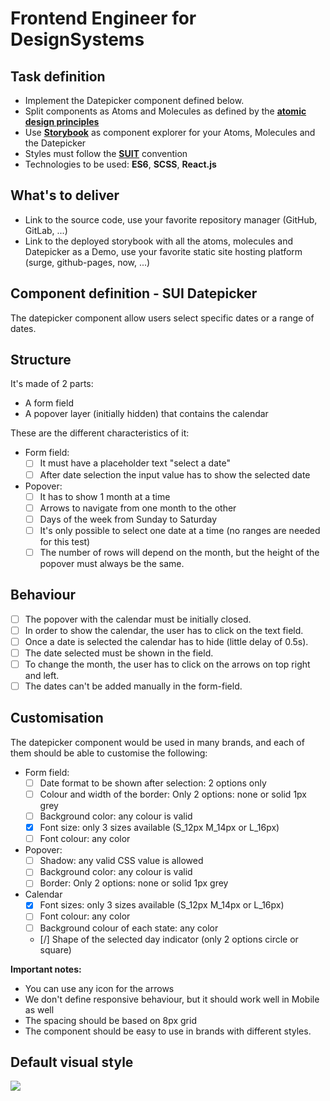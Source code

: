 # Frontend Engineer for DesignSystems

## Task definition

- Implement the Datepicker component defined below.
- Split components as Atoms and Molecules as defined by the [**atomic design principles**](https://bradfrost.com/blog/post/atomic-web-design/)
- Use [**Storybook**](https://storybook.js.org/) as component explorer for your Atoms, Molecules and the Datepicker
- Styles must follow the [**SUIT**](https://github.com/suitcss/suit/blob/master/doc/naming-conventions.md) convention
- Technologies to be used: **ES6**, **SCSS**, **React.js**

## What's to deliver

- Link to the source code, use your favorite repository manager (GitHub, GitLab, ...)
- Link to the deployed storybook with all the atoms, molecules and Datepicker as a Demo, use your favorite static site hosting platform (surge, github-pages, now, ...)

## Component definition - SUI Datepicker

The datepicker component allow users select specific dates or a range of dates.

## Structure

It's made of 2 parts:

- A form field
- A popover layer (initially hidden) that contains the calendar

These are the different characteristics of it:

- Form field:
	- [ ] It must have a placeholder text "select a date"
	- [ ] After date selection the input value has to show the selected date
- Popover:
	- [ ] It has to show 1 month at a time
	- [ ] Arrows to navigate from one month to the other
	- [ ] Days of the week from Sunday to Saturday
	- [ ] It's only possible to select one date at a time (no ranges are needed for this test)
	- [ ] The number of rows will depend on the month, but the height of the popover must always be the same.

## Behaviour

- [ ] The popover with the calendar must be initially closed.
- [ ] In order to show the calendar, the user has to click on the text field.
- [ ] Once a date is selected the calendar has to hide (little delay of 0.5s).
- [ ] The date selected must be shown in the field.
- [ ] To change the month, the user has to click on the arrows on top right and left.
- [ ] The dates can't be added manually in the form-field.

## Customisation

The datepicker component would be used in many brands, and each of them should be able to customise the following:

- Form field:
	- [ ] Date format to be shown after selection: 2 options only
	- [ ] Colour and width of the border: Only 2 options: none or solid 1px grey
	- [ ] Background color: any colour is valid
	- [x] Font size: only 3 sizes available (S_12px M_14px or L_16px)
	- [ ] Font colour: any color
- Popover:
	- [ ] Shadow: any valid CSS value is allowed
	- [ ] Background color: any colour is valid
	- [ ] Border: Only 2 options: none or solid 1px grey
- Calendar
	- [x] Font sizes: only 3 sizes available (S_12px M_14px or L_16px)
	- [ ] Font colour: any color
	- [ ] Background colour of each state: any color
	- [/] Shape of the selected day indicator (only 2 options circle or square)

**Important notes:**

- You can use any icon for the arrows
- We don't define responsive behaviour, but it should work well in Mobile as well
- The spacing should be based on 8px grid
- The component should be easy to use in brands with different styles.

## Default visual style

![](https://paper-attachments.dropbox.com/s_5E16DF4258C3C0988EF484789BFF25C85D24B1C1AF84DD1A574A9E387A222915_1570002946159_DatePicker+for+Test.jpg)